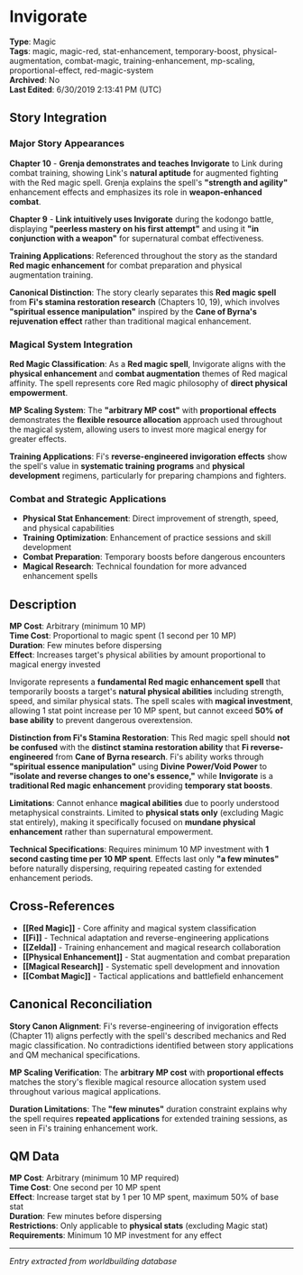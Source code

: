 # Invigorate

**Type**: Magic  
**Tags**: magic, magic-red, stat-enhancement, temporary-boost, physical-augmentation, combat-magic, training-enhancement, mp-scaling, proportional-effect, red-magic-system  
**Archived**: No  
**Last Edited**: 6/30/2019 2:13:41 PM (UTC)

## Story Integration

### Major Story Appearances
**Chapter 10** - **Grenja demonstrates and teaches Invigorate** to Link during combat training, showing Link's **natural aptitude** for augmented fighting with the Red magic spell. Grenja explains the spell's **"strength and agility"** enhancement effects and emphasizes its role in **weapon-enhanced combat**.

**Chapter 9** - **Link intuitively uses Invigorate** during the kodongo battle, displaying **"peerless mastery on his first attempt"** and using it **"in conjunction with a weapon"** for supernatural combat effectiveness.

**Training Applications**: Referenced throughout the story as the standard **Red magic enhancement** for combat preparation and physical augmentation training.

**Canonical Distinction**: The story clearly separates this **Red magic spell** from **Fi's stamina restoration research** (Chapters 10, 19), which involves **"spiritual essence manipulation"** inspired by the **Cane of Byrna's rejuvenation effect** rather than traditional magical enhancement.

### Magical System Integration
**Red Magic Classification**: As a **Red magic spell**, Invigorate aligns with the **physical enhancement** and **combat augmentation** themes of Red magical affinity. The spell represents core Red magic philosophy of **direct physical empowerment**.

**MP Scaling System**: The **"arbitrary MP cost"** with **proportional effects** demonstrates the **flexible resource allocation** approach used throughout the magical system, allowing users to invest more magical energy for greater effects.

**Training Applications**: Fi's **reverse-engineered invigoration effects** show the spell's value in **systematic training programs** and **physical development** regimens, particularly for preparing champions and fighters.

### Combat and Strategic Applications
- **Physical Stat Enhancement**: Direct improvement of strength, speed, and physical capabilities
- **Training Optimization**: Enhancement of practice sessions and skill development
- **Combat Preparation**: Temporary boosts before dangerous encounters
- **Magical Research**: Technical foundation for more advanced enhancement spells

## Description
**MP Cost**: Arbitrary (minimum 10 MP)  
**Time Cost**: Proportional to magic spent (1 second per 10 MP)  
**Duration**: Few minutes before dispersing  
**Effect**: Increases target's physical abilities by amount proportional to magical energy invested

Invigorate represents a **fundamental Red magic enhancement spell** that temporarily boosts a target's **natural physical abilities** including strength, speed, and similar physical stats. The spell scales with **magical investment**, allowing 1 stat point increase per 10 MP spent, but cannot exceed **50% of base ability** to prevent dangerous overextension.

**Distinction from Fi's Stamina Restoration**: This Red magic spell should **not be confused** with the **distinct stamina restoration ability** that **Fi reverse-engineered** from **Cane of Byrna research**. Fi's ability works through **"spiritual essence manipulation"** using **Divine Power/Void Power** to **"isolate and reverse changes to one's essence,"** while **Invigorate** is a **traditional Red magic enhancement** providing **temporary stat boosts**.

**Limitations**: Cannot enhance **magical abilities** due to poorly understood metaphysical constraints. Limited to **physical stats only** (excluding Magic stat entirely), making it specifically focused on **mundane physical enhancement** rather than supernatural empowerment.

**Technical Specifications**: Requires minimum 10 MP investment with **1 second casting time per 10 MP spent**. Effects last only **"a few minutes"** before naturally dispersing, requiring repeated casting for extended enhancement periods.

## Cross-References
- **[[Red Magic]]** - Core affinity and magical system classification
- **[[Fi]]** - Technical adaptation and reverse-engineering applications
- **[[Zelda]]** - Training enhancement and magical research collaboration
- **[[Physical Enhancement]]** - Stat augmentation and combat preparation
- **[[Magical Research]]** - Systematic spell development and innovation
- **[[Combat Magic]]** - Tactical applications and battlefield enhancement

## Canonical Reconciliation
**Story Canon Alignment**: Fi's reverse-engineering of invigoration effects (Chapter 11) aligns perfectly with the spell's described mechanics and Red magic classification. No contradictions identified between story applications and QM mechanical specifications.

**MP Scaling Verification**: The **arbitrary MP cost** with **proportional effects** matches the story's flexible magical resource allocation system used throughout various magical applications.

**Duration Limitations**: The **"few minutes"** duration constraint explains why the spell requires **repeated applications** for extended training sessions, as seen in Fi's training enhancement work.

## QM Data
**MP Cost**: Arbitrary (minimum 10 MP required)  
**Time Cost**: One second per 10 MP spent  
**Effect**: Increase target stat by 1 per 10 MP spent, maximum 50% of base stat  
**Duration**: Few minutes before dispersing  
**Restrictions**: Only applicable to **physical stats** (excluding Magic stat)  
**Requirements**: Minimum 10 MP investment for any effect

---
*Entry extracted from worldbuilding database*
